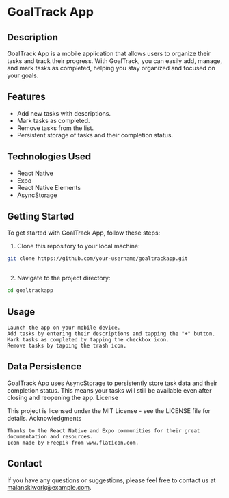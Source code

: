 # GoalTrack App

## Description

GoalTrack App is a mobile application that allows users to organize their tasks and track their progress. With GoalTrack, you can easily add, manage, and mark tasks as completed, helping you stay organized and focused on your goals.

## Features

- Add new tasks with descriptions.
- Mark tasks as completed.
- Remove tasks from the list.
- Persistent storage of tasks and their completion status.

## Technologies Used

- React Native
- Expo
- React Native Elements
- AsyncStorage

## Getting Started

To get started with GoalTrack App, follow these steps:

1. Clone this repository to your local machine:
```bash
git clone https://github.com/your-username/goaltrackapp.git    
    
```

2. Navigate to the project directory:
```bash
cd goaltrackapp
```  
 
## Usage

    Launch the app on your mobile device.
    Add tasks by entering their descriptions and tapping the "+" button.
    Mark tasks as completed by tapping the checkbox icon.
    Remove tasks by tapping the trash icon.

## Data Persistence

GoalTrack App uses AsyncStorage to persistently store task data and their completion status. This means your tasks will still be available even after closing and reopening the app.
License

This project is licensed under the MIT License - see the LICENSE file for details.
Acknowledgments

    Thanks to the React Native and Expo communities for their great documentation and resources.
    Icon made by Freepik from www.flaticon.com.

## Contact

If you have any questions or suggestions, please feel free to contact us at malanskiwork@example.com.